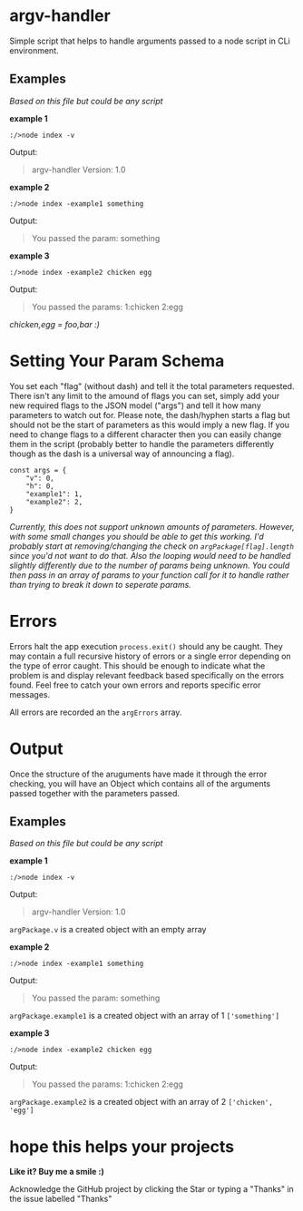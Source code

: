 # argv-handler

Simple script that helps to handle arguments passed to a node script in CLi environment.

## Examples
*Based on this file but could be any script*

**example 1**

`:/>node index -v`

Output:

>argv-handler Version: 1.0

**example 2**

`:/>node index -example1 something`

Output:

>You passed the param: something

**example 3**

`:/>node index -example2 chicken egg`

Output:

>You passed the params: 1:chicken 2:egg

*chicken,egg = foo,bar :)*

# Setting Your Param Schema

You set each "flag" (without dash) and tell it the total parameters requested. There isn't any limit to the 
amound of flags you can set, simply add your new required flags to the JSON model ("args") and tell it how 
many parameters to watch out for. Please note, the dash/hyphen starts a flag but should not be the start of
parameters as this would imply a new flag. If you need to change flags to a different character then you can 
easily change them in the script (probably better to handle the parameters differently though as the dash is
a universal way of announcing a flag).

```
const args = {
    "v": 0,
    "h": 0,
    "example1": 1,
    "example2": 2,
}
```

*Currently, this does not support unknown amounts of parameters. However, with some small changes you
should be able to get this working. I'd probably start at removing/changing the check on 
`argPackage[flag].length` since you'd not want to do that. Also the looping would need to be handled
slightly differently due to the number of params being unknown. You could then pass in an array of params
to your function call for it to handle rather than trying to break it down to seperate params.*

# Errors

Errors halt the app execution `process.exit()` should any be caught. They may contain a full recursive history
of errors or a single error depending on the type of error caught. This should be enough to indicate what the
problem is and display relevant feedback based specifically on the errors found. Feel free to catch your own errors
and reports specific error messages.

All errors are recorded an the `argErrors` array.

# Output

Once the structure of the aruguments have made it through the error checking, you will have an Object which contains 
all of the arguments passed together with the parameters passed.

## Examples
*Based on this file but could be any script*

**example 1**

`:/>node index -v`

Output:

>argv-handler Version: 1.0

`argPackage.v` is a created object with an empty array

**example 2**

`:/>node index -example1 something`

Output:

>You passed the param: something

`argPackage.example1` is a created object with an array of 1 `['something']`

**example 3**

`:/>node index -example2 chicken egg`

Output:

>You passed the params: 1:chicken 2:egg

`argPackage.example2` is a created object with an array of 2 `['chicken', 'egg']`

# hope this helps your projects

**Like it? Buy me a smile :)**

Acknowledge the GitHub project by clicking the Star or typing a "Thanks" in the issue labelled "Thanks"




